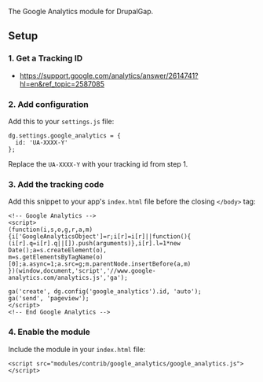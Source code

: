 The Google Analytics module for DrupalGap.

## Setup

### 1. Get a Tracking ID

- https://support.google.com/analytics/answer/2614741?hl=en&ref_topic=2587085

### 2. Add configuration

Add this to your `settings.js` file:

```
dg.settings.google_analytics = {
  id: 'UA-XXXX-Y'
};
```

Replace the `UA-XXXX-Y` with your tracking id from step 1.

### 3. Add the tracking code

Add this snippet to your app's `index.html` file before the closing `</body>` tag:

```
<!-- Google Analytics -->
<script>
(function(i,s,o,g,r,a,m){i['GoogleAnalyticsObject']=r;i[r]=i[r]||function(){
(i[r].q=i[r].q||[]).push(arguments)},i[r].l=1*new Date();a=s.createElement(o),
m=s.getElementsByTagName(o)[0];a.async=1;a.src=g;m.parentNode.insertBefore(a,m)
})(window,document,'script','//www.google-analytics.com/analytics.js','ga');

ga('create', dg.config('google_analytics').id, 'auto');
ga('send', 'pageview');
</script>
<!-- End Google Analytics -->
```

### 4. Enable the module

Include the module in your `index.html` file:

```
<script src="modules/contrib/google_analytics/google_analytics.js"></script>
```
